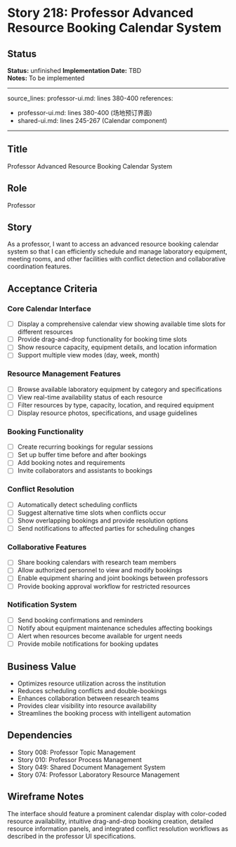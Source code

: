 # Story 218: Professor Advanced Resource Booking Calendar System

## Status
**Status:** unfinished
**Implementation Date:** TBD  
**Notes:** To be implemented

---
source_lines: professor-ui.md: lines 380-400
references:
  - professor-ui.md: lines 380-400 (场地预订界面)
  - shared-ui.md: lines 245-267 (Calendar component)
---

## Title
Professor Advanced Resource Booking Calendar System

## Role
Professor

## Story
As a professor, I want to access an advanced resource booking calendar system so that I can efficiently schedule and manage laboratory equipment, meeting rooms, and other facilities with conflict detection and collaborative coordination features.

## Acceptance Criteria

### Core Calendar Interface
- [ ] Display a comprehensive calendar view showing available time slots for different resources
- [ ] Provide drag-and-drop functionality for booking time slots
- [ ] Show resource capacity, equipment details, and location information
- [ ] Support multiple view modes (day, week, month)

### Resource Management Features  
- [ ] Browse available laboratory equipment by category and specifications
- [ ] View real-time availability status of each resource
- [ ] Filter resources by type, capacity, location, and required equipment
- [ ] Display resource photos, specifications, and usage guidelines

### Booking Functionality
- [ ] Create recurring bookings for regular sessions
- [ ] Set up buffer time before and after bookings
- [ ] Add booking notes and requirements
- [ ] Invite collaborators and assistants to bookings

### Conflict Resolution
- [ ] Automatically detect scheduling conflicts
- [ ] Suggest alternative time slots when conflicts occur
- [ ] Show overlapping bookings and provide resolution options
- [ ] Send notifications to affected parties for scheduling changes

### Collaborative Features
- [ ] Share booking calendars with research team members
- [ ] Allow authorized personnel to view and modify bookings
- [ ] Enable equipment sharing and joint bookings between professors
- [ ] Provide booking approval workflow for restricted resources

### Notification System
- [ ] Send booking confirmations and reminders
- [ ] Notify about equipment maintenance schedules affecting bookings
- [ ] Alert when resources become available for urgent needs
- [ ] Provide mobile notifications for booking updates

## Business Value
- Optimizes resource utilization across the institution
- Reduces scheduling conflicts and double-bookings  
- Enhances collaboration between research teams
- Provides clear visibility into resource availability
- Streamlines the booking process with intelligent automation

## Dependencies
- Story 008: Professor Topic Management
- Story 010: Professor Process Management  
- Story 049: Shared Document Management System
- Story 074: Professor Laboratory Resource Management

## Wireframe Notes
The interface should feature a prominent calendar display with color-coded resource availability, intuitive drag-and-drop booking creation, detailed resource information panels, and integrated conflict resolution workflows as described in the professor UI specifications.
